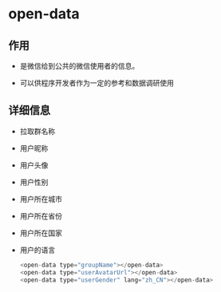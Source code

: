 # open-data

## 作用

*   是微信给到公共的微信使用者的信息。

*   可以供程序开发者作为一定的参考和数据调研使用

## 详细信息

*   拉取群名称

*   用户昵称

*   用户头像

*   用户性别

*   用户所在城市

*   用户所在省份

*   用户所在国家

*   用户的语言

    ```javascript
    <open-data type="groupName"></open-data>
    <open-data type="userAvatarUrl"></open-data>
    <open-data type="userGender" lang="zh_CN"></open-data>
    ```
